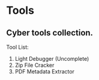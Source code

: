 Tools
=======
Cyber tools collection.
-----------

Tool List:
1. Light Debugger (Uncomplete)
2. Zip File Cracker
3. PDF Metadata Extractor

